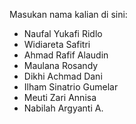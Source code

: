 Masukan nama kalian di sini:
<ul>
  <li>Naufal Yukafi Ridlo</li>
  <li>Widiareta Safitri</li>
  <li>Ahmad Rafif Alaudin</li>
  <li>Maulana Rosandy</li>
  <li>Dikhi Achmad Dani</li>
  <li>Ilham Sinatrio Gumelar</li>
  <li>Meuti Zari Annisa</li>
  <li>Nabilah Argyanti A.</li>
</ul>
